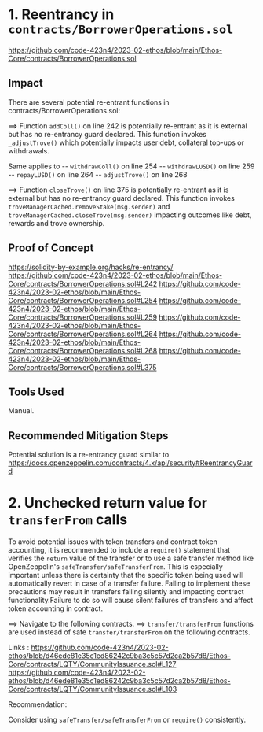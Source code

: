 # 1. Reentrancy in `contracts/BorrowerOperations.sol`
https://github.com/code-423n4/2023-02-ethos/blob/main/Ethos-Core/contracts/BorrowerOperations.sol

## Impact

There are several potential re-entrant functions in contracts/BorrowerOperations.sol:

==> Function `addColl()` on line 242 is potentially re-entrant as it is external but has no re-entrancy guard declared. This function invokes `_adjustTrove()` which potentially impacts user debt, collateral top-ups or withdrawals.

Same applies to
-- `withdrawColl()` on line 254 -- `withdrawLUSD()` on line 259 -- `repayLUSD()` on line 264 -- `adjustTrove()` on line 268 

==> Function `closeTrove()` on line 375 is potentially re-entrant as it is external but has no re-entrancy guard declared. This function invokes `troveManagerCached.removeStake(msg.sender)` and `troveManagerCached.closeTrove(msg.sender)` impacting outcomes like debt, rewards and trove ownership.

## Proof of Concept
https://solidity-by-example.org/hacks/re-entrancy/
https://github.com/code-423n4/2023-02-ethos/blob/main/Ethos-Core/contracts/BorrowerOperations.sol#L242
https://github.com/code-423n4/2023-02-ethos/blob/main/Ethos-Core/contracts/BorrowerOperations.sol#L254
https://github.com/code-423n4/2023-02-ethos/blob/main/Ethos-Core/contracts/BorrowerOperations.sol#L259
https://github.com/code-423n4/2023-02-ethos/blob/main/Ethos-Core/contracts/BorrowerOperations.sol#L264
https://github.com/code-423n4/2023-02-ethos/blob/main/Ethos-Core/contracts/BorrowerOperations.sol#L268
https://github.com/code-423n4/2023-02-ethos/blob/main/Ethos-Core/contracts/BorrowerOperations.sol#L375

## Tools Used
Manual.

## Recommended Mitigation Steps

Potential solution is a re-entrancy guard similar to
https://docs.openzeppelin.com/contracts/4.x/api/security#ReentrancyGuard

# 2. Unchecked return value for `transferFrom` calls

To avoid potential issues with token transfers and contract token accounting, it is recommended to include a `require()` statement that verifies the `return` value of the transfer or to use a safe transfer method like OpenZeppelin's `safeTransfer/safeTransferFrom`. This is especially important unless there is certainty that the specific token being used will automatically revert in case of a transfer failure. Failing to implement these precautions may result in transfers failing silently and impacting contract functionality.Failure to do so will cause silent failures of transfers and affect token accounting in contract.

==> Navigate to the following contracts.
==> `transfer/transferFrom` functions are used instead of safe `transfer/transferFrom` on the following contracts.

Links : https://github.com/code-423n4/2023-02-ethos/blob/d46ede81e35c1ed86242c9ba3c5c57d2ca2b57d8/Ethos-Core/contracts/LQTY/CommunityIssuance.sol#L127
https://github.com/code-423n4/2023-02-ethos/blob/d46ede81e35c1ed86242c9ba3c5c57d2ca2b57d8/Ethos-Core/contracts/LQTY/CommunityIssuance.sol#L103

Recommendation: 

Consider using `safeTransfer/safeTransferFrom` or `require()` consistently.
